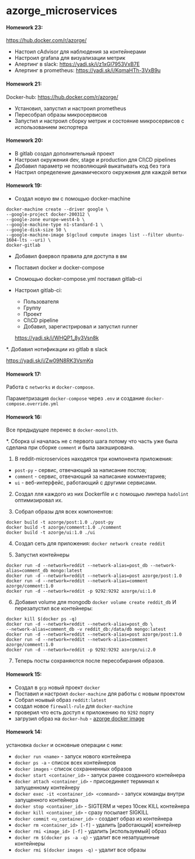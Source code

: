 # azorge_microservices
#### Homework 23:

https://hub.docker.com/r/azorge/

- Настоил cAdvisor для наблюдения за контейнерами
- Настроил grafana для визуализации метрик
- Алертинг в slack: https://yadi.sk/i/z1xGI7953VxB7E
- Алертинг в prometheus: https://yadi.sk/i/KqmaHTh-3VxB9u

#### Homework 21:

Docker-hub: https://hub.docker.com/r/azorge/

- Установил, запустил и настроил prometheus
- Пересобрал образы микросервисов
- Запустил и настроил сборку метрик и состояние микросервисов с использованием экспортера

#### Homework 20:
- В gitlab создал дополнительный проект
- Настроил окружения dev, stage и production для CI\CD pipelines
- Добавил параметр не позволяющий выкатывать код без тэга
- Настрил определение динамического окружения для каждой ветки

#### Homework 19:
- Создал новую вм с помощью docker-machine

```
docker-machine create --driver google \
--google-project docker-200312 \
--google-zone europe-west4-b \
--google-machine-type n1-standard-1 \
--google-disk-size 50 \
--google-machine-image $(gcloud compute images list --filter ubuntu-1604-lts --uri) \
docker-gitlab
```
 - Добавил фаервол правила для доступа в вм
 - Поставил docker и docker-compose
 - Спомощью  docker-compose.yml поставил gitlab-ci
 - Настроил gitlab-ci: 
 	- Пользователя
 	- Группу
 	- Проект
 	- CI\CD pipeline
 	- Добавил, зарегистрировал и запустил runner

 	https://yadi.sk/i/WHQP1_8y3Vsn8k

 *. Добавил нотификации из gitlab в slack

 https://yadi.sk/i/Zw09N8RK3VsmKq


#### Homework 17:
Работа с `networks` и `docker-compose`.

Параметризация `docker-compose` через `.env` и создание `docker-compose.override.yml`

#### Homework 16:
Все предыдущее перенес в `docker-monolith`.

*. Cборка ui началась не с первого шага потому что часть уже была сделана при сборке `comment` и была закэширована.

1. В reddit-microservices находятся три компонента приложения:
- `post-py` - сервис, отвечающий за написание постов;
- `comment` - сервис, отвечающий за написание комментариев;
- `ui` - веб-интерфейс, работающий с другими сервисами.

2. Создал лля каждого из них Dockerfile и с помощью линтера `hadolint` оптимизировал их. 

3. Собрал образы для всех компонентов:
```
docker build -t azorge/post:1.0 ./post-py
docker build -t azorge/comment:1.0 ./comment
docker build -t azorge/ui:1.0 ./ui
```

4. Создап сеть для приложения:
`docker network create reddit`

5. Запустил контейнеры
```
docker run -d --network=reddit --network-alias=post_db --network-alias=comment_db mongo:latest
docker run -d --network=reddit --network-alias=post azorge/post:1.0
docker run -d --network=reddit --network-alias=comment azorge/comment:1.0
docker run -d --network=reddit -p 9292:9292 azorge/ui:1.0
```

6. Добавил volume для mongodb
`docker volume create reddit_db`
И перезапустил все контейнеры:
```
docker kill $(docker ps -q)
docker run -d --network=reddit --network-alias=post_db \
--network-alias=comment_db -v reddit_db:/data/db mongo:latest
docker run -d --network=reddit --network-alias=post azorge/post:1.0
docker run -d --network=reddit --network-alias=comment azorge/comment:1.0
docker run -d --network=reddit -p 9292:9292 azorge/ui:2.0
```
7. Теперь посты сохраняются после пересобирания образов.

#### Homework 15:
- Создал в `gcp` новый проект `docker`
- Поставил и настроил `docker-machine` для работы с новым проектом
- Собрал ноывый образ `reddit:latest`
- создал новое `firewall-rule` для `docker-machine`
- проверил что есть доступ к приложению по `9292` порту
- загрузил образ на `docker-hub` -  [azorge docker image](https://goo.gl/dARdGE)


#### Homework 14:

установка `docker` и основные операции с ним:
- `docker run <name>` - запуск нового контейнера
- `docker ps -a` - список всех контейнеров
- `docker images` - список сохранненных образов
- `docker start <container_id>` - запуск ранее созданного контейнера
- `docker attach <container_id>` - присоединяет терминал к запущенному контейнеру
- `docker exec -it <container_id> <command>` - запуск команды внутри запущенного контейнера
- `docker stop <container_id>` - SIGTERM и через 10сек KILL контейнера 
- `docker kill <container_id>` - сразу посылает SIGKILL
- `docker commit <u_container_id>` - создает образ из контейнера
- `docker rm <container_id> [-f]` - удалить [работающий] контейнер
- `docker rmi <image_id> [-f]` - удалить [используемый] образ
- `docker rm $(docker ps -a -q)` - удалит все незапущенные контейнеры
- `docker rmi $(docker images -q)` - удалит все образы
